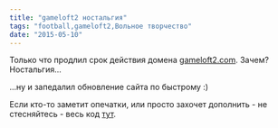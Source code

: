 ```yaml
---
title: "gameloft2 ностальгия"
tags: "football,gameloft2,Вольное творчество"
date: "2015-05-10"
---
```


Только что продлил срок действия домена [gameloft2.com](http://gameloft2.com/). Зачем? Ностальгия...

...ну и запедалил обновление сайта по быстрому :)

Если кто-то заметит опечатки, или просто захочет дополнить - не стесняйтесь - весь код [тут](https://github.com/stevermeister/gameloft2).
